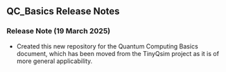 ## QC_Basics Release Notes

### Release Note (19 March 2025)

- Created this new repository for the Quantum Computing Basics document, which has been moved from the TinyQsim project as it is of more general applicability.


